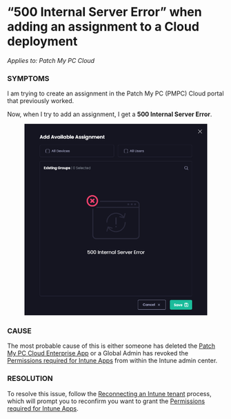# “500 Internal Server Error” when adding an assignment to a Cloud deployment

_Applies to: Patch My PC Cloud_

### SYMPTOMS

I am trying to create an assignment in the Patch My PC (PMPC) Cloud portal that previously worked.

Now, when I try to add an assignment, I get a **500 Internal Server Error**.

<figure><img src="../../../_images/gitbook/image (764).png" alt="“500 Internal Server Error” when trying to add an assignment"><figcaption></figcaption></figure>

### CAUSE

The most probable cause of this is either someone has deleted the [Patch My PC Cloud Enterprise App](https://docs.patchmypc.com/patch-my-pc-cloud/troubleshooting/what-happens-if-the-patch-my-pc-cloud-enterprise-app-is-deleted) or a Global Admin has revoked the [Permissions required for Intune Apps](https://docs.patchmypc.com/patch-my-pc-cloud/intune-apps-public-preview/reference/permissions-required-for-intune-apps) from within the Intune admin center.

### RESOLUTION

To resolve this issue, follow the [Reconnecting an Intune tenant](https://docs.patchmypc.com/patch-my-pc-cloud/administration/managing-your-environments/managing-intune-tenants#reconnecting-an-intune-tenant) process, which will prompt you to reconfirm you want to grant the [Permissions required for Intune Apps](https://docs.patchmypc.com/patch-my-pc-cloud/intune-apps-public-preview/reference/permissions-required-for-intune-apps).
